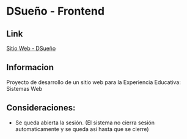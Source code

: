 # DSueño - Frontend

## Link

[Sitio Web - DSueño](https://wacamolebit.github.io/proyecto-sistemas-web-frontend/)

## Informacion

Proyecto de desarrollo de un sitio web para la Experiencia Educativa: Sistemas Web


## Consideraciones:

* Se queda abierta la sesión. (El sistema no cierra sesión automaticamente y se queda así hasta que se cierre)